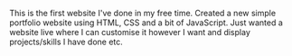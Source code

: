 This is the first website I've done in my free time. Created a new simple portfolio website using HTML, CSS and a bit of JavaScript. Just wanted a website live where I can customise it however I want and display projects/skills I have done etc.
